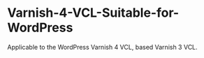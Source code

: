 # Varnish-4-VCL-Suitable-for-WordPress
Applicable to the WordPress Varnish 4 VCL, based Varnish 3 VCL.
